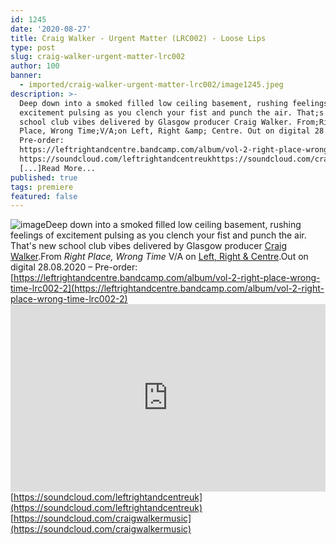 ```yaml
---
id: 1245
date: '2020-08-27'
title: Craig Walker - Urgent Matter (LRC002) - Loose Lips
type: post
slug: craig-walker-urgent-matter-lrc002
author: 100
banner:
  - imported/craig-walker-urgent-matter-lrc002/image1245.jpeg
description: >-
  Deep down into a smoked filled low ceiling basement, rushing feelings of
  excitement pulsing as you clench your fist and punch the air. That;s new
  school club vibes delivered by Glasgow producer Craig Walker. From;Right
  Place, Wrong Time;V/A;on Left, Right &amp; Centre. Out on digital 28.08.2020 ;
  Pre-order:
  https://leftrightandcentre.bandcamp.com/album/vol-2-right-place-wrong-time-lrc002-2
  https://soundcloud.com/leftrightandcentreukhttps://soundcloud.com/craigwalkermusic
  [...]Read More...
published: true
tags: premiere
featured: false
---
```

![image](../imported/craig-walker-urgent-matter-lrc002/image1245.jpeg)Deep down into a smoked filled low ceiling basement, rushing feelings of excitement pulsing as you clench your fist and punch the air. That's new school club vibes delivered by Glasgow producer [Craig Walker](https://soundcloud.com/craigwalkermusic).From _Right Place, Wrong Time_ V/A on [Left, Right & Centre](https://leftrightandcentre.bandcamp.com/).Out on digital 28.08.2020 – Pre-order: [https://leftrightandcentre.bandcamp.com/album/vol-2-right-place-wrong-time-lrc002-2](https://leftrightandcentre.bandcamp.com/album/vol-2-right-place-wrong-time-lrc002-2)<iframe width='100%' height='300' scrolling='no' frameborder='no' allow='autoplay' src='https://w.soundcloud.com/player/?url=https%3A//api.soundcloud.com/tracks/883126420&color=%23ff5500&auto_play=false&hide_related=false&show_comments=true&show_user=true&show_reposts=false&show_teaser=true'></iframe>  
[https://soundcloud.com/leftrightandcentreuk](https://soundcloud.com/leftrightandcentreuk)  
[](https://soundcloud.com/craigwalkermusic)[https://soundcloud.com/craigwalkermusic](https://soundcloud.com/craigwalkermusic)